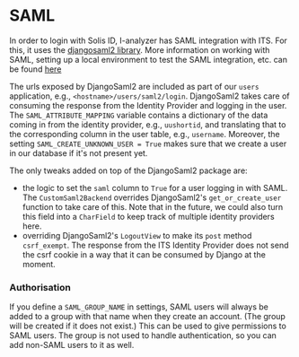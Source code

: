 # SAML

In order to login with Solis ID, I-analyzer has SAML integration with ITS. For this, it uses the [djangosaml2 library](https://djangosaml2.readthedocs.io/). More information on working with SAML, setting up a local environment to test the SAML integration, etc. can be found [here](https://github.com/UUDigitalHumanitieslab/dh-info/blob/master/SAML.md)

The urls exposed by DjangoSaml2 are included as part of our `users` application, e.g., `<hostname>/users/saml2/login`. DjangoSaml2 takes care of consuming the response from the Identity Provider and logging in the user. The `SAML_ATTRIBUTE_MAPPING` variable contains a dictionary of the data coming in from the identity provider, e.g., `uushortid`, and translating that to the corresponding column in the user table, e.g., `username`. Moreover, the setting `SAML_CREATE_UNKNOWN_USER = True` makes sure that we create a user in our database if it's not present yet.

The only tweaks added on top of the DjangoSaml2 package are:
- the logic to set the `saml` column to `True` for a user logging in with SAML. The `CustomSaml2Backend` overrides DjangoSaml2's `get_or_create_user` function to take care of this. Note that in the future, we could also turn this field into a `CharField` to keep track of multiple identity providers here.
- overriding DjangoSaml2's `LogoutView` to make its `post` method `csrf_exempt`. The response from the ITS Identity Provider does not send the csrf cookie in a way that it can be consumed by Django at the moment.

### Authorisation

If you define a `SAML_GROUP_NAME` in settings, SAML users will always be added to a group with that name when they create an account. (The group will be created if it does not exist.) This can be used to give permissions to SAML users. The group is not used to handle authentication, so you can add non-SAML users to it as well.
